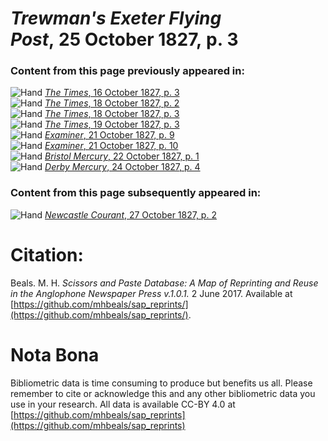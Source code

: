 # *Trewman's Exeter Flying Post*, 25 October 1827, p. 3  
  
### Content from this page previously appeared in:  
![Hand](http://scissorsandpaste.net/wp-content/uploads/2017/06/smallhandpointer.png) [*The Times*, 16 October 1827, p. 3](https://mhbeals.github.io/sap_html/The-Times/The-Times-16-October-1827-p-3)  
![Hand](http://scissorsandpaste.net/wp-content/uploads/2017/06/smallhandpointer.png) [*The Times*, 18 October 1827, p. 2](https://mhbeals.github.io/sap_html/The-Times/The-Times-18-October-1827-p-2)  
![Hand](http://scissorsandpaste.net/wp-content/uploads/2017/06/smallhandpointer.png) [*The Times*, 18 October 1827, p. 3](https://mhbeals.github.io/sap_html/The-Times/The-Times-18-October-1827-p-3)  
![Hand](http://scissorsandpaste.net/wp-content/uploads/2017/06/smallhandpointer.png) [*The Times*, 19 October 1827, p. 3](https://mhbeals.github.io/sap_html/The-Times/The-Times-19-October-1827-p-3)  
![Hand](http://scissorsandpaste.net/wp-content/uploads/2017/06/smallhandpointer.png) [*Examiner*, 21 October 1827, p. 9](https://mhbeals.github.io/sap_html/Examiner/Examiner-21-October-1827-p-9)  
![Hand](http://scissorsandpaste.net/wp-content/uploads/2017/06/smallhandpointer.png) [*Examiner*, 21 October 1827, p. 10](https://mhbeals.github.io/sap_html/Examiner/Examiner-21-October-1827-p-10)  
![Hand](http://scissorsandpaste.net/wp-content/uploads/2017/06/smallhandpointer.png) [*Bristol Mercury*, 22 October 1827, p. 1](https://mhbeals.github.io/sap_html/Bristol-Mercury/Bristol-Mercury-22-October-1827-p-1)  
![Hand](http://scissorsandpaste.net/wp-content/uploads/2017/06/smallhandpointer.png) [*Derby Mercury*, 24 October 1827, p. 4](https://mhbeals.github.io/sap_html/Derby-Mercury/Derby-Mercury-24-October-1827-p-4)  
  
### Content from this page subsequently appeared in:  
![Hand](http://scissorsandpaste.net/wp-content/uploads/2017/06/smallhandpointer.png) [*Newcastle Courant*, 27 October 1827, p. 2](https://mhbeals.github.io/sap_html/Newcastle-Courant/Newcastle-Courant-27-October-1827-p-2)  


# Citation: 

Beals. M. H. *Scissors and Paste Database: A Map of Reprinting and Reuse in the Anglophone Newspaper Press v.1.0.1.* 2 June 2017. Available at [https://github.com/mhbeals/sap_reprints/](https://github.com/mhbeals/sap_reprints/). 

# Nota Bona

Bibliometric data is time consuming to produce but benefits us all. Please remember to cite or acknowledge this and any other bibliometric data you use in your research. All data is available CC-BY 4.0 at [https://github.com/mhbeals/sap_reprints](https://github.com/mhbeals/sap_reprints)